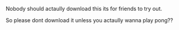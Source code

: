 Nobody should actaully download this its for friends to try out.

So please dont download it unless you actaully wanna play pong??
